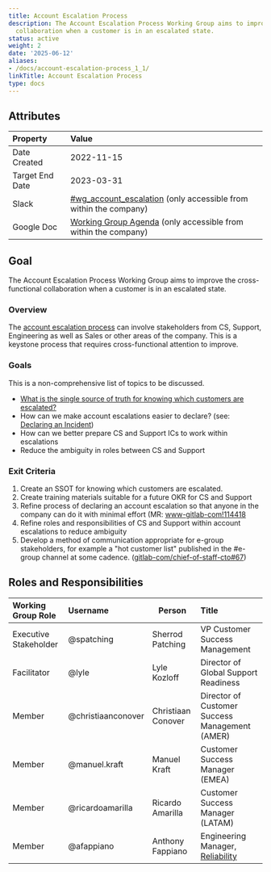 ```yaml
---
title: Account Escalation Process
description: The Account Escalation Process Working Group aims to improve the cross-functional
  collaboration when a customer is in an escalated state.
status: active
weight: 2
date: '2025-06-12'
aliases:
- /docs/account-escalation-process_1_1/
linkTitle: Account Escalation Process
type: docs
---
```


## Attributes

| Property        | Value                                                                                                                                             |
|:----------------|:--------------------------------------------------------------------------------------------------------------------------------------------------|
| Date Created    | 2022-11-15                                                                                                                                        |
| Target End Date | 2023-03-31                                                                                                                                        |
| Slack           | [#wg_account_escalation](https://gitlab.slack.com/archives/C04B5SWTVEY) (only accessible from within the company)   |
| Google Doc      | [Working Group Agenda](https://docs.google.com/document/d/1CC3kuNSMYJR91hbHKIyTVN3FC9SjiNkLR0zRKOvJA5k/edit) (only accessible from within the company) |

## Goal

The Account Escalation Process Working Group aims to improve the cross-functional collaboration when a customer is in an escalated state.

### Overview

The [account escalation process](/handbook/support/workflows/emergency-to-escalation-process.html) can involve stakeholders from CS, Support, Engineering as well as
Sales or other areas of the company. This is a keystone process that requires cross-functional attention to improve.

### Goals

This is a non-comprehensive list of topics to be discussed.

- [What is the single source of truth for knowing which customers are escalated?](https://gitlab.com/gitlab-com/customer-success/tam/-/issues/619)
- How can we make account escalations easier to declare? (see: [Declaring an Incident](/handbook/engineering/infrastructure/incident-management/#declaring-an-incident))
- How can we better prepare CS and Support ICs to work within escalations
- Reduce the ambiguity in roles between CS and Support

### Exit Criteria

1. Create an SSOT for knowing which customers are escalated.
1. Create training materials suitable for a future OKR for CS and Support
1. Refine process of declaring an account escalation so that anyone in the company can do it with minimal effort (MR: [www-gitlab-com!114418](https://gitlab.com/gitlab-com/www-gitlab-com/-/merge_requests/114418/)
1. Refine roles and responsibilities of CS and Support within account escalations to reduce ambiguity
1. Develop a method of communication appropriate for e-group stakeholders, for example a "hot customer list" published in the #e-group channel at some cadence. ([gitlab-com/chief-of-staff-cto#67](https://gitlab.com/gitlab-com/chief-of-staff-cto/-/issues/67))

## Roles and Responsibilities

| Working Group Role      | Username        | Person                                                                   | Title                                                           |
| :---------------------- | :-------------- | ------------------------------------------------------------------------ | :-------------------------------------------------------------- |
| Executive Stakeholder   | @spatching| Sherrod Patching | VP Customer Success Management |
| Facilitator             | @lyle | Lyle Kozloff | Director of Global Support Readiness|
| Member                  | @christiaanconover | Christiaan Conover | Director of Customer Success Management (AMER) |
| Member                  | @manuel.kraft | Manuel Kraft | Customer Success Manager (EMEA) |
| Member                  | @ricardoamarilla  | Ricardo Amarilla | Customer Success Manager (LATAM) |
| Member                  | @afappiano  | Anthony Fappiano | Engineering Manager, [Reliability](/handbook/engineering/infrastructure/team/reliability/) |
